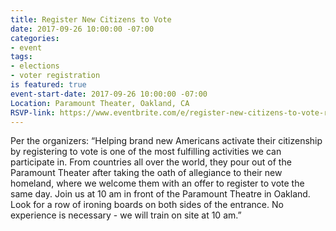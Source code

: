 ```yaml
---
title: Register New Citizens to Vote
date: 2017-09-26 10:00:00 -07:00
categories:
- event
tags:
- elections
- voter registration
is featured: true
event-start-date: 2017-09-26 10:00:00 -07:00
Location: Paramount Theater, Oakland, CA
RSVP-link: https://www.eventbrite.com/e/register-new-citizens-to-vote-registration-36531506720?ref=wpevent
---
```


Per the organizers: “Helping brand new Americans activate their citizenship by registering to vote is one of the most fulfilling activities we can participate in. From countries all over the world, they pour out of the Paramount Theater after taking the oath of allegiance to their new homeland, where we welcome them with an offer to register to vote the same day. Join us at 10 am in front of the Paramount Theatre in Oakland. Look for a row of ironing boards on both sides of the entrance. No experience is necessary - we will train on site at 10 am.”